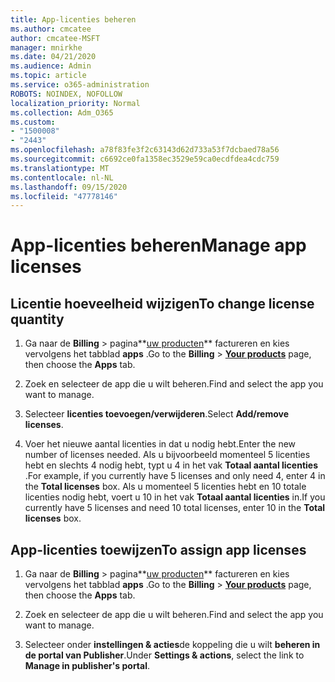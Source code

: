 ```yaml
---
title: App-licenties beheren
ms.author: cmcatee
author: cmcatee-MSFT
manager: mnirkhe
ms.date: 04/21/2020
ms.audience: Admin
ms.topic: article
ms.service: o365-administration
ROBOTS: NOINDEX, NOFOLLOW
localization_priority: Normal
ms.collection: Adm_O365
ms.custom:
- "1500008"
- "2443"
ms.openlocfilehash: a78f83fe3f2c63143d62d733a53f7dcbaed78a56
ms.sourcegitcommit: c6692ce0fa1358ec3529e59ca0ecdfdea4cdc759
ms.translationtype: MT
ms.contentlocale: nl-NL
ms.lasthandoff: 09/15/2020
ms.locfileid: "47778146"
---
```

# <a name="manage-app-licenses"></a><span data-ttu-id="309c1-102">App-licenties beheren</span><span class="sxs-lookup"><span data-stu-id="309c1-102">Manage app licenses</span></span>

## <a name="to-change-license-quantity"></a><span data-ttu-id="309c1-103">Licentie hoeveelheid wijzigen</span><span class="sxs-lookup"><span data-stu-id="309c1-103">To change license quantity</span></span>

1. <span data-ttu-id="309c1-104">Ga naar de **Billing**  >  pagina**[uw producten](https://go.microsoft.com/fwlink/p/?linkid=842054)** factureren en kies vervolgens het tabblad **apps** .</span><span class="sxs-lookup"><span data-stu-id="309c1-104">Go to the **Billing** > **[Your products](https://go.microsoft.com/fwlink/p/?linkid=842054)** page, then choose the **Apps** tab.</span></span>

2. <span data-ttu-id="309c1-105">Zoek en selecteer de app die u wilt beheren.</span><span class="sxs-lookup"><span data-stu-id="309c1-105">Find and select the app you want to manage.</span></span>  

3. <span data-ttu-id="309c1-106">Selecteer **licenties toevoegen/verwijderen**.</span><span class="sxs-lookup"><span data-stu-id="309c1-106">Select **Add/remove licenses**.</span></span>

4. <span data-ttu-id="309c1-107">Voer het nieuwe aantal licenties in dat u nodig hebt.</span><span class="sxs-lookup"><span data-stu-id="309c1-107">Enter the new number of licenses needed.</span></span> <span data-ttu-id="309c1-108">Als u bijvoorbeeld momenteel 5 licenties hebt en slechts 4 nodig hebt, typt u 4 in het vak **Totaal aantal licenties** .</span><span class="sxs-lookup"><span data-stu-id="309c1-108">For example, if you currently have 5 licenses and only need 4, enter 4 in the **Total licenses** box.</span></span> <span data-ttu-id="309c1-109">Als u momenteel 5 licenties hebt en 10 totale licenties nodig hebt, voert u 10 in het vak **Totaal aantal licenties** in.</span><span class="sxs-lookup"><span data-stu-id="309c1-109">If you currently have 5 licenses and need 10 total licenses, enter 10 in the **Total licenses** box.</span></span>

## <a name="to-assign-app-licenses"></a><span data-ttu-id="309c1-110">App-licenties toewijzen</span><span class="sxs-lookup"><span data-stu-id="309c1-110">To assign app licenses</span></span>

1. <span data-ttu-id="309c1-111">Ga naar de **Billing**  >  pagina**[uw producten](https://go.microsoft.com/fwlink/p/?linkid=842054)** factureren en kies vervolgens het tabblad **apps** .</span><span class="sxs-lookup"><span data-stu-id="309c1-111">Go to the **Billing** > **[Your products](https://go.microsoft.com/fwlink/p/?linkid=842054)** page, then choose the **Apps** tab.</span></span>

2. <span data-ttu-id="309c1-112">Zoek en selecteer de app die u wilt beheren.</span><span class="sxs-lookup"><span data-stu-id="309c1-112">Find and select the app you want to manage.</span></span>  

3. <span data-ttu-id="309c1-113">Selecteer onder **instellingen & acties**de koppeling die u wilt **beheren in de portal van Publisher**.</span><span class="sxs-lookup"><span data-stu-id="309c1-113">Under **Settings & actions**, select the link to **Manage in publisher's portal**.</span></span>
